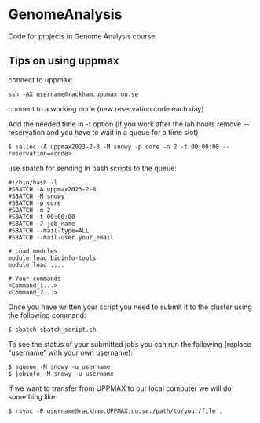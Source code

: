 # GenomeAnalysis
Code for projects in Genome Analysis course.

## Tips on using uppmax

connect to uppmax:

```
ssh -AX username@rackham.uppmax.uu.se
```
connect to a working node (new reservation code each day)

Add the needed time in -t option (if you work after the lab hours remove --reservation and you have to wait in a queue for a time slot)
```
$ salloc -A uppmax2023-2-8 -M snowy -p core -n 2 -t 00:00:00 --reservation=<code>
```

use sbatch for sending in bash scripts to the queue:
```
#!/bin/bash -l
#SBATCH -A uppmax2023-2-8
#SBATCH -M snowy
#SBATCH -p core
#SBATCH -n 2
#SBATCH -t 00:00:00
#SBATCH -J job_name
#SBATCH --mail-type=ALL
#SBATCH --mail-user your_email

# Load modules
module load bioinfo-tools
module load ....

# Your commands
<Command_1...>
<Command_2...>
```

Once you have written your script you need to submit it to the cluster using the following command:
```
$ sbatch sbatch_script.sh
```

To see the status of your submitted jobs you can run the following (replace “username” with your own username):
```
$ squeue -M snowy -u username
$ jobinfo -M snowy -u username
```

If we want to transfer from UPPMAX to our local computer we will do something like:
```
$ rsync -P username@rackham.UPPMAX.uu.se:/path/to/your/file .
```
